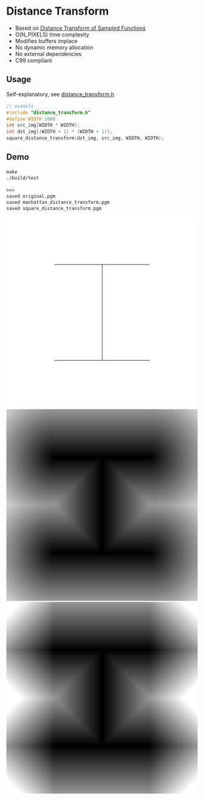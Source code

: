 # Distance Transform 
- Based on [Distance Transform of Sampled Functions](http://cs.brown.edu/people/pfelzens/dt/)
- O(N_PIXELS) time complexity
- Modifies buffers implace
- No dynamic memory allocation
- No external dependencies
- C99 compliant

## Usage
Self-explanatory, see [distance_transform.h](./distance_transform.h)
```C
// example 
#include "distance_transform.h"
#define WIDTH 1000
int src_img[WIDTH * WIDTH]; 
int dst_img[(WIDTH + 1) * (WIDTH + 1)]; 
square_distance_transform(dst_img, src_img, WIDTH, WIDTH);
```
## Demo
```
make
./build/test

>>>
saved original.pgm
saved manhattan_distance_transform.pgm
saved square_distance_transform.pgm
```
![Original Image](./original.png)
![Distance Transform](./distance_transform.png)
![Manhattan Distance Transform](./manhattan_distance_transform.png)
